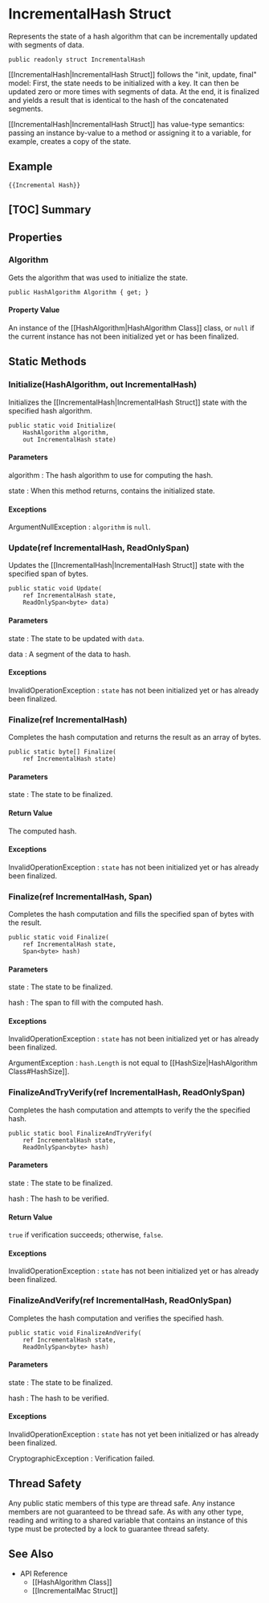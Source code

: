# IncrementalHash Struct

Represents the state of a hash algorithm that can be incrementally updated with
segments of data.

    public readonly struct IncrementalHash

[[IncrementalHash|IncrementalHash Struct]] follows the "init, update, final"
model: First, the state needs to be initialized with a key. It can then be
updated zero or more times with segments of data. At the end, it is finalized
and yields a result that is identical to the hash of the concatenated segments.

[[IncrementalHash|IncrementalHash Struct]] has value-type semantics: passing an
instance by-value to a method or assigning it to a variable, for example,
creates a copy of the state.


## Example

    {{Incremental Hash}}


## [TOC] Summary


## Properties


### Algorithm

Gets the algorithm that was used to initialize the state.

    public HashAlgorithm Algorithm { get; }

#### Property Value

An instance of the [[HashAlgorithm|HashAlgorithm Class]] class, or `null` if the
current instance has not been initialized yet or has been finalized.


## Static Methods


### Initialize(HashAlgorithm, out IncrementalHash)

Initializes the [[IncrementalHash|IncrementalHash Struct]] state with the
specified hash algorithm.

    public static void Initialize(
        HashAlgorithm algorithm,
        out IncrementalHash state)

#### Parameters

algorithm
: The hash algorithm to use for computing the hash.

state
: When this method returns, contains the initialized state.

#### Exceptions

ArgumentNullException
: `algorithm` is `null`.


### Update(ref IncrementalHash, ReadOnlySpan<byte>)

Updates the [[IncrementalHash|IncrementalHash Struct]] state with the specified
span of bytes.

    public static void Update(
        ref IncrementalHash state,
        ReadOnlySpan<byte> data)

#### Parameters

state
: The state to be updated with `data`.

data
: A segment of the data to hash.

#### Exceptions

InvalidOperationException
: `state` has not been initialized yet or has already been finalized.


### Finalize(ref IncrementalHash)

Completes the hash computation and returns the result as an array of bytes.

    public static byte[] Finalize(
        ref IncrementalHash state)

#### Parameters

state
: The state to be finalized.

#### Return Value

The computed hash.

#### Exceptions

InvalidOperationException
: `state` has not been initialized yet or has already been finalized.


### Finalize(ref IncrementalHash, Span<byte>)

Completes the hash computation and fills the specified span of bytes with the
result.

    public static void Finalize(
        ref IncrementalHash state,
        Span<byte> hash)

#### Parameters

state
: The state to be finalized.

hash
: The span to fill with the computed hash.

#### Exceptions

InvalidOperationException
: `state` has not been initialized yet or has already been finalized.

ArgumentException
: `hash.Length` is not equal to [[HashSize|HashAlgorithm Class#HashSize]].


### FinalizeAndTryVerify(ref IncrementalHash, ReadOnlySpan<byte>)

Completes the hash computation and attempts to verify the the specified hash.

    public static bool FinalizeAndTryVerify(
        ref IncrementalHash state,
        ReadOnlySpan<byte> hash)

#### Parameters

state
: The state to be finalized.

hash
: The hash to be verified.

#### Return Value

`true` if verification succeeds; otherwise, `false`.

#### Exceptions

InvalidOperationException
: `state` has not been initialized yet or has already been finalized.


### FinalizeAndVerify(ref IncrementalHash, ReadOnlySpan<byte>)

Completes the hash computation and verifies the specified hash.

    public static void FinalizeAndVerify(
        ref IncrementalHash state,
        ReadOnlySpan<byte> hash)

#### Parameters

state
: The state to be finalized.

hash
: The hash to be verified.

#### Exceptions

InvalidOperationException
: `state` has not yet been initialized or has already been finalized.

CryptographicException
: Verification failed.


## Thread Safety

Any public static members of this type are thread safe. Any instance members are
not guaranteed to be thread safe. As with any other type, reading and writing to
a shared variable that contains an instance of this type must be protected by a
lock to guarantee thread safety.


## See Also

* API Reference
    * [[HashAlgorithm Class]]
    * [[IncrementalMac Struct]]
